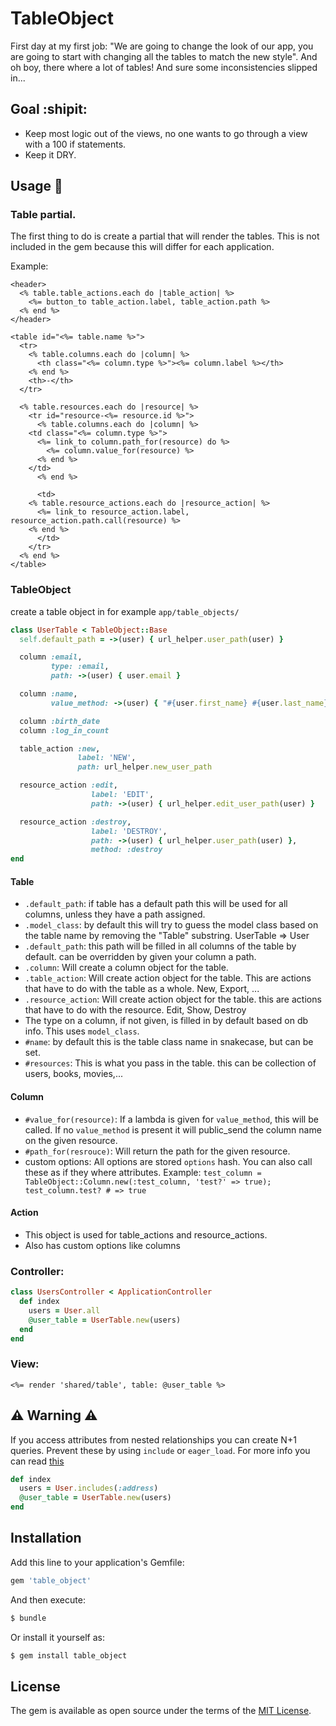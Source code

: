 # TableObject
First day at my first job: "We are going to change the look of our app, you are going to start with changing all the tables to match the new style". And oh boy, there where a lot of tables! And sure some inconsistencies slipped in...

## Goal :shipit:
* Keep most logic out of the views, no one wants to go through a view with a 100 if statements.
* Keep it DRY.

## Usage :hammer:

### Table partial.
The first thing to do is create a partial that will render the tables. This is not included in the gem because this will differ for each application.

Example:
```erb
<header>
  <% table.table_actions.each do |table_action| %>
    <%= button_to table_action.label, table_action.path %>
  <% end %>
</header>

<table id="<%= table.name %>">
  <tr>
    <% table.columns.each do |column| %>
      <th class="<%= column.type %>"><%= column.label %></th>
    <% end %>
    <th>-</th>
  </tr>

  <% table.resources.each do |resource| %>
    <tr id="resource-<%= resource.id %>">
      <% table.columns.each do |column| %>
	<td class="<%= column.type %>">
	  <%= link_to column.path_for(resource) do %>
	    <%= column.value_for(resource) %>
	  <% end %>
	</td>
      <% end %>

      <td>
	<% table.resource_actions.each do |resource_action| %>
	  <%= link_to resource_action.label, resource_action.path.call(resource) %>
	<% end %>
      </td>
    </tr>
  <% end %>
</table>
```
### TableObject
create a table object in for example `app/table_objects/`
```ruby
class UserTable < TableObject::Base
  self.default_path = ->(user) { url_helper.user_path(user) }

  column :email,
         type: :email,
         path: ->(user) { user.email }

  column :name,
         value_method: ->(user) { "#{user.first_name} #{user.last_name}" }

  column :birth_date
  column :log_in_count

  table_action :new,
               label: 'NEW',
               path: url_helper.new_user_path

  resource_action :edit,
                  label: 'EDIT',
                  path: ->(user) { url_helper.edit_user_path(user) }

  resource_action :destroy,
                  label: 'DESTROY',
                  path: ->(user) { url_helper.user_path(user) },
                  method: :destroy
end
```
#### Table
* `.default_path`: if table has a default path this will be used for all columns, unless they have a path assigned.
* `.model_class`: by default this will try to guess the model class based on the table name by removing the "Table" substring. UserTable => User
* `.default_path`: this path will be filled in all columns of the table by default. can be overridden by given your column a path.
* `.column`: Will create a column object for the table.
* `.table_action`: Will create action object for the table. This are actions that have to do with the table as a whole. New, Export, ...
* `.resource_action`: Will create action object for the table. this are actions that have to do with the resource. Edit, Show, Destroy
* The type on a column, if not given, is filled in by default based on db info. This uses `model_class`.
* `#name`: by default this is the table class name in snakecase, but can be set.
* `#resources`: This is what you pass in the table. this can be collection of users, books, movies,...

#### Column
* `#value_for(resource)`: If a lambda is given for `value_method`, this will be called. If no `value_method` is present it will public_send the column name on the given resource.
* `#path_for(resrouce)`: Will return the path for the given resource.
* custom options: All options are stored `options` hash. You can also call these as if they where attributes. Example: ```
test_column = TableObject::Column.new(:test_column, 'test?' => true);
test_column.test? # => true ```
#### Action
* This object is used for table_actions and resource_actions.
* Also has custom options like columns

### Controller:
```ruby
class UsersController < ApplicationController
  def index
    users = User.all
    @user_table = UserTable.new(users)
  end
end
```
### View:
```erb
<%= render 'shared/table', table: @user_table %>
```
## :warning: Warning :warning:
If you access attributes from nested relationships you can create N+1 queries. Prevent these by using `include` or `eager_load`.
For more info you can read [this](http://blog.scoutapp.com/articles/2017/01/24/activerecord-includes-vs-joins-vs-preload-vs-eager_load-when-and-where)
```ruby
def index
  users = User.includes(:address)
  @user_table = UserTable.new(users)
end
```

## Installation
Add this line to your application's Gemfile:

```ruby
gem 'table_object'
```

And then execute:
```bash
$ bundle
```

Or install it yourself as:
```bash
$ gem install table_object
```

## License
The gem is available as open source under the terms of the [MIT License](https://opensource.org/licenses/MIT).
